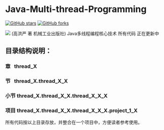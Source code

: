 # Java-Multi-thread-Programming

[![GitHub stars](https://img.shields.io/github/stars/loveincode/Java-Multi-thread-Programming.svg)](https://github.com/loveincode/Java-Multi-thread-Programming)
[![GitHub forks](https://img.shields.io/github/forks/loveincode/Java-Multi-thread-Programming.svg)](https://github.com/loveincode/Java-Multi-thread-Programming)

![](https://raw.githubusercontent.com/loveincode/Java-Multi-thread-Programming/master/Java%E5%A4%9A%E7%BA%BF%E7%A8%8B%E7%BC%96%E7%A8%8B%E6%A0%B8%E5%BF%83%E6%8A%80%E6%9C%AF.jpg)
(高洪严 著 机械工业出版社)
Java多线程编程核心技术 所有代码 正在更新中
## 目录结构说明：
### 章    thread_X
### 节    thread_X.thread_X_X
### 小节  thread_X.thread_X_X.thread_X_X_X
### 项目  thread_X.thread_X_X.thread_X_X_X.project_1_X
所有代码按以上目录存放，并整合在一个项目中，方便读者参考使用。
